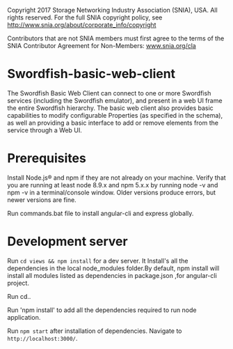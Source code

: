 Copyright 2017 Storage Networking Industry Association (SNIA), USA. All rights reserved. For the full SNIA copyright policy, see http://www.snia.org/about/corporate_info/copyright

Contributors that are not SNIA members must first agree to the terms of the SNIA Contributor Agreement for Non-Members:  www.snia.org/cla 

# Swordfish-basic-web-client
The Swordfish Basic Web Client can connect to one or more Swordfish services (including the Swordfish emulator), and present in a web UI frame the entire Swordfish hierarchy.  The basic web client also provides basic capabilities to modify configurable Properties (as specified in the schema), as well an providing a basic interface to add or remove elements from the service through a Web UI.

# Prerequisites
Install Node.js® and npm if they are not already on your machine.
Verify that you are running at least node 8.9.x and npm 5.x.x by running node -v and npm -v in a terminal/console window. Older versions produce errors, but newer versions are fine.

Run commands.bat file to install angular-cli and express globally.

# Development server
Run `cd views && npm install` for a dev server. It Install's all the dependencies in the local node_modules folder.By default, npm install will install all modules listed as dependencies in package.json ,for angular-cli project.

Run cd..

Run 'npm install' to add all the dependencies required to run node application.

Run `npm start` after installation of dependencies. Navigate to `http://localhost:3000/`. 
